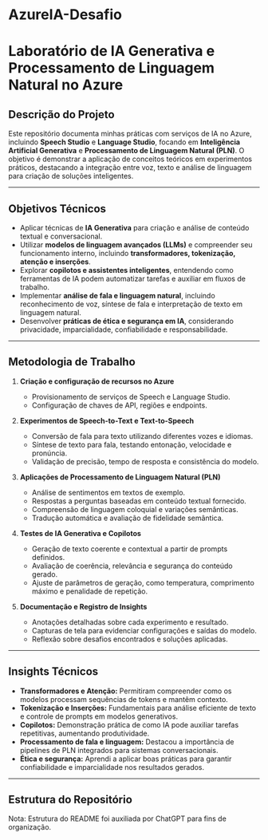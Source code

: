 # AzureIA-Desafio
# Laboratório de IA Generativa e Processamento de Linguagem Natural no Azure

## Descrição do Projeto
Este repositório documenta minhas práticas com serviços de IA no Azure, incluindo **Speech Studio** e **Language Studio**, focando em **Inteligência Artificial Generativa** e **Processamento de Linguagem Natural (PLN)**. O objetivo é demonstrar a aplicação de conceitos teóricos em experimentos práticos, destacando a integração entre voz, texto e análise de linguagem para criação de soluções inteligentes.

---

## Objetivos Técnicos
- Aplicar técnicas de **IA Generativa** para criação e análise de conteúdo textual e conversacional.  
- Utilizar **modelos de linguagem avançados (LLMs)** e compreender seu funcionamento interno, incluindo **transformadores, tokenização, atenção e inserções**.  
- Explorar **copilotos e assistentes inteligentes**, entendendo como ferramentas de IA podem automatizar tarefas e auxiliar em fluxos de trabalho.  
- Implementar **análise de fala e linguagem natural**, incluindo reconhecimento de voz, síntese de fala e interpretação de texto em linguagem natural.  
- Desenvolver **práticas de ética e segurança em IA**, considerando privacidade, imparcialidade, confiabilidade e responsabilidade.

---

## Metodologia de Trabalho
1. **Criação e configuração de recursos no Azure**  
   - Provisionamento de serviços de Speech e Language Studio.  
   - Configuração de chaves de API, regiões e endpoints.  

2. **Experimentos de Speech-to-Text e Text-to-Speech**  
   - Conversão de fala para texto utilizando diferentes vozes e idiomas.  
   - Síntese de texto para fala, testando entonação, velocidade e pronúncia.  
   - Validação de precisão, tempo de resposta e consistência do modelo.

3. **Aplicações de Processamento de Linguagem Natural (PLN)**  
   - Análise de sentimentos em textos de exemplo.  
   - Respostas a perguntas baseadas em conteúdo textual fornecido.  
   - Compreensão de linguagem coloquial e variações semânticas.  
   - Tradução automática e avaliação de fidelidade semântica.

4. **Testes de IA Generativa e Copilotos**  
   - Geração de texto coerente e contextual a partir de prompts definidos.  
   - Avaliação de coerência, relevância e segurança do conteúdo gerado.  
   - Ajuste de parâmetros de geração, como temperatura, comprimento máximo e penalidade de repetição.

5. **Documentação e Registro de Insights**  
   - Anotações detalhadas sobre cada experimento e resultado.  
   - Capturas de tela para evidenciar configurações e saídas do modelo.  
   - Reflexão sobre desafios encontrados e soluções aplicadas.

---

## Insights Técnicos
- **Transformadores e Atenção:** Permitiram compreender como os modelos processam sequências de tokens e mantêm contexto.  
- **Tokenização e Inserções:** Fundamentais para análise eficiente de texto e controle de prompts em modelos generativos.  
- **Copilotos:** Demonstração prática de como IA pode auxiliar tarefas repetitivas, aumentando produtividade.  
- **Processamento de fala e linguagem:** Destacou a importância de pipelines de PLN integrados para sistemas conversacionais.  
- **Ética e segurança:** Aprendi a aplicar boas práticas para garantir confiabilidade e imparcialidade nos resultados gerados.

---

## Estrutura do Repositório
 Nota: Estrutura do README foi auxiliada por ChatGPT para fins de organização.
